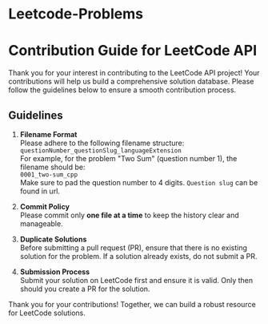 # Leetcode-Problems
# Contribution Guide for LeetCode API

Thank you for your interest in contributing to the LeetCode API project! Your contributions will help us build a comprehensive solution database. Please follow the guidelines below to ensure a smooth contribution process.

## Guidelines

1. **Filename Format**  
   Please adhere to the following filename structure:  
   `questionNumber_questionSlug_languageExtension`  
   For example, for the problem "Two Sum" (question number 1), the filename should be:  
   `0001_two-sum_cpp`  
   Make sure to pad the question number to 4 digits.
   `Question slug` can be found in url.

2. **Commit Policy**  
   Please commit only **one file at a time** to keep the history clear and manageable.

3. **Duplicate Solutions**  
   Before submitting a pull request (PR), ensure that there is no existing solution for the problem. If a solution already exists, do not submit a PR.

4. **Submission Process**  
   Submit your solution on LeetCode first and ensure it is valid. Only then should you create a PR for the solution.

Thank you for your contributions! Together, we can build a robust resource for LeetCode solutions.
